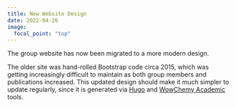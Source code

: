 ```yaml
---
title: New Website Design
date: 2022-04-26
image:
  focal_point: "top"
---
```


The group website has now been migrated to a more modern design.

<!--more-->

The older site was hand-rolled Bootstrap code circa 2015, which was getting increasingly difficult to maintain as both group members and publications increased. This updated design should make it much simpler to update regularly, since it is generated via [Hugo](https://gohugo.io) and [WowChemy Academic](https://wowchemy.com) tools.

